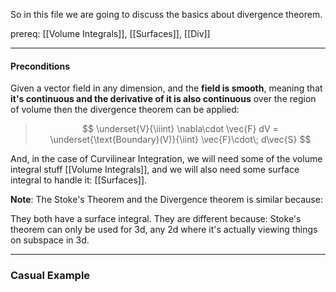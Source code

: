 So in this file we are going to discuss the basics about divergence theorem. 

prereq: [[Volume Integrals]], [[Surfaces]], [[Div]]

--- 

#### **Preconditions**

Given a vector field in any dimension, and the **field is smooth**, meaning that **it's continuous and the derivative of it is also continuous** over the region of volume then the divergence theorem can be applied: 

> $$
> \underset{V}{\iiint} \nabla\cdot \vec{F} dV = \underset{\text{Boundary}(V)}{\iint} \vec{F}\cdot\; d\vec{S}
> $$

And, in the case of Curvilinear Integration, we will need some of the volume integral stuff [[Volume Integrals]], and we will also need some surface integral to handle it: [[Surfaces]]. 


**Note**: The Stoke's Theorem and the Divergence theorem is similar because: 

They both have a surface integral. 
They are different because: 
Stoke's theorem can only be used for 3d, any 2d where it's actually viewing things on subspace in 3d. 


---
### **Casual Example**


